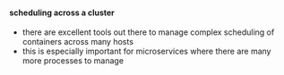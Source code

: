 #### scheduling across a cluster

 * there are excellent tools out there to manage complex scheduling of containers across many hosts
 * this is especially important for microservices where there are many more processes to manage
 